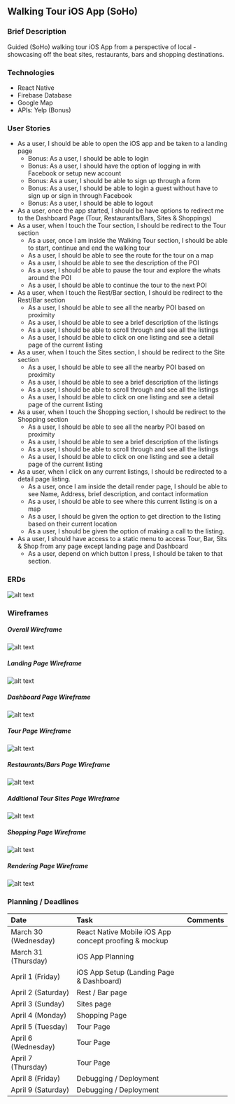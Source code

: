 ## Walking Tour iOS App (SoHo)

### Brief Description
<p>
Guided (SoHo) walking tour iOS App from a perspective of local - showcasing off the beat sites, restaurants, bars and shopping destinations.
</p>

### Technologies
  * React Native
  * Firebase Database
  * Google Map
  * APIs: Yelp (Bonus)

### User Stories
  * As a user, I should be able to open the iOS app and be taken to a landing page
    * Bonus: As a user, I should be able to login
    * Bonus: As a user, I should have the option of logging in with Facebook or setup new account
    * Bonus: As a user, I should be able to sign up through a form
    * Bonus: As a user, I should be able to login a guest without have to sign up or sign in through Facebook
    * Bonus: As a user, I should be able to logout
  * As a user, once the app started, I should be have options to redirect me to the Dashboard Page (Tour, Restaurants/Bars, Sites & Shoppings)
  * As a user, when I touch the Tour section, I should be redirect to the Tour section
    * As a user, once I am inside the Walking                                      Tour section, I should be able to start, continue and end the walking tour
    * As a user, I should be able to see the route for the tour on a map
    * As a user, I should be able to see the description of the POI
    * As a user, I should be able to pause the tour and explore the whats around the POI
    * As a user, I should be able to continue the tour to the next POI
  * As a user, when I touch the Rest/Bar section, I should be redirect to the Rest/Bar section
    * As a user, I should be able to see all the nearby POI based on proximity
    * As a user, I should be able to see a brief description of the listings
    * As a user, I should be able to scroll through and see all the listings
    * As a user, I should be able to click on one listing and see a detail page of the current listing
  * As a user, when I touch the Sites section, I should be redirect to the Site section
    * As a user, I should be able to see all the nearby POI based on proximity
    * As a user, I should be able to see a brief description of the listings
    * As a user, I should be able to scroll through and see all the listings
    * As a user, I should be able to click on one listing and see a detail page of the current listing
  * As a user, when I touch the Shopping section, I should be redirect to the Shopping section
    * As a user, I should be able to see all the nearby POI based on proximity
    * As a user, I should be able to see a brief description of the listings
    * As a user, I should be able to scroll through and see all the listings
    * As a user, I should be able to click on one listing and see a detail page of the current listing
  * As a user, when I click on any current listings, I should be redirected to a detail page listing.
    * As a user, once I am inside the detail render page, I should be able to see Name, Address, brief description, and contact information
    * As a user, I should be able to see where this current listing is on a map
    * As a user, I should be given the option to get direction to the listing based on their current location
    * As a user, I should be given the option of making a call to the listing.
  * As a user, I should have access to a static menu to access Tour, Bar, Sits & Shop from any page except landing page and Dashboard
    * As a user, depend on which button I press, I should be taken to that section.





### ERDs
![alt text](ERD/Walking_Tour_Diagram.png)


### Wireframes
##### Overall Wireframe
![alt text](Wireframe/Walking_Tour_Wireframe.png)

##### Landing Page Wireframe
![alt text](Wireframe/Landing.png)

##### Dashboard Page Wireframe
![alt text](Wireframe/Dashboard.png)

##### Tour Page Wireframe
![alt text](Wireframe/Tour.png)

##### Restaurants/Bars Page Wireframe
![alt text](Wireframe/Rest.png)

##### Additional Tour Sites Page Wireframe
![alt text](Wireframe/Site.png)

##### Shopping Page Wireframe
![alt text](Wireframe/Shopping.png)

##### Rendering Page Wireframe
![alt text](Wireframe/Render.png)


### Planning / Deadlines

| Date     | Task     | Comments     |
| :------------- | :------------- | :------------- |
| March 30 (Wednesday) | React Native Mobile iOS App concept proofing & mockup       |        |
| March 31 (Thursday) | iOS App Planning  |        |
| April 1 (Friday) | iOS App Setup (Landing Page & Dashboard)  |        |
| April 2 (Saturday) | Rest / Bar page  |        |
| April 3 (Sunday) | Sites page  |       |
| April 4 (Monday) | Shopping Page  |        |
| April 5 (Tuesday) | Tour Page  |        |
| April 6 (Wednesday) | Tour Page |        |
| April 7 (Thursday) | Tour Page  |        |
| April 8 (Friday) | Debugging / Deployment  |        |
| April 9 (Saturday) | Debugging / Deployment  |        |
